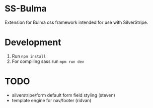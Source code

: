 # SS-Bulma
Extension for Bulma css framework intended for use with SilverStripe.

# Development
1. Run `npm install`
2. For compiling sass run `npm run dev`

# TODO
* silverstripe/form default form field styling (steven)
* template engine for nav/footer (ridvan)
